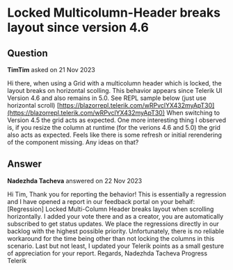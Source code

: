 # Locked Multicolumn-Header breaks layout since version 4.6

## Question

**TimTim** asked on 21 Nov 2023

Hi there, when using a Grid with a multicolumn header which is locked, the layout breaks on horizontal scolling. This behavior appears since Telerik UI Version 4.6 and also remains in 5.0. See REPL sample below (just use horizontal scroll) [https://blazorrepl.telerik.com/wRPvclYX432myApT30](https://blazorrepl.telerik.com/wRPvclYX432myApT30) When switching to Version 4.5 the grid acts as expected. One more interesting thing I observed is, if you resize the column at runtime (for the verions 4.6 and 5.0) the grid also acts as expected. Feels like there is some refresh or initial rerendering of the component missing. Any ideas on that?

## Answer

**Nadezhda Tacheva** answered on 22 Nov 2023

Hi Tim, Thank you for reporting the behavior! This is essentially a regression and I have opened a report in our feedback portal on your behalf: [Regression] Locked Multi-Column Header breaks layout when scrolling horizontally. I added your vote there and as a creator, you are automatically subscribed to get status updates. We place the regressions directly in our backlog with the highest possible priority. Unfortunately, there is no reliable workaround for the time being other than not locking the columns in this scenario. Last but not least, I updated your Telerik points as a small gesture of appreciation for your report. Regards, Nadezhda Tacheva Progress Telerik
